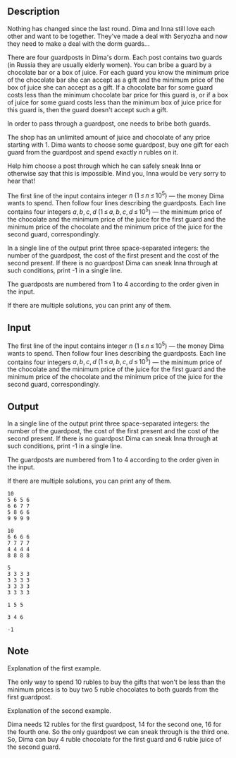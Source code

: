 ## Description

<div><p>Nothing has changed since the last round. Dima and Inna still love each other and want to be together. They've made a deal with Seryozha and now they need to make a deal with the dorm guards...</p><p>There are four guardposts in Dima's dorm. Each post contains two guards (in Russia they are usually elderly women). You can bribe a guard by a chocolate bar or a box of juice. For each guard you know the minimum price of the chocolate bar she can accept as a gift and the minimum price of the box of juice she can accept as a gift. If a chocolate bar for some guard costs less than the minimum chocolate bar price for this guard is, or if a box of juice for some guard costs less than the minimum box of juice price for this guard is, then the guard doesn't accept such a gift.</p><p>In order to pass through a guardpost, one needs to bribe both guards.</p><p>The shop has an unlimited amount of juice and chocolate of any price starting with <span class="tex-span">1</span>. Dima wants to choose some guardpost, buy one gift for each guard from the guardpost and spend <span class="tex-font-style-bf">exactly</span> <span class="tex-span"><i>n</i></span> rubles on it.</p><p>Help him choose a post through which he can safely sneak Inna or otherwise say that this is impossible. Mind you, Inna would be very sorry to hear that!</p></div><div class="input-specification"><p>The first line of the input contains integer <span class="tex-span"><i>n</i>&nbsp;(1 ≤ <i>n</i> ≤ 10<sup class="upper-index">5</sup>)</span> — the money Dima wants to spend. Then follow four lines describing the guardposts. Each line contains four integers <span class="tex-span"><i>a</i>, <i>b</i>, <i>c</i>, <i>d</i>&nbsp;(1 ≤ <i>a</i>, <i>b</i>, <i>c</i>, <i>d</i> ≤ 10<sup class="upper-index">5</sup>)</span> — the minimum price of the chocolate and the minimum price of the juice for the first guard and the minimum price of the chocolate and the minimum price of the juice for the second guard, correspondingly.</p></div><div class="output-specification"><p>In a single line of the output print three space-separated integers: the number of the guardpost, the cost of the first present and the cost of the second present. If there is no guardpost Dima can sneak Inna through at such conditions, print -1 in a single line. </p><p>The guardposts are numbered from <span class="tex-span">1</span> to <span class="tex-span">4</span> according to the order given in the input.</p><p>If there are multiple solutions, you can print any of them.</p></div>

## Input

<p>The first line of the input contains integer <span class="tex-span"><i>n</i>&nbsp;(1 ≤ <i>n</i> ≤ 10<sup class="upper-index">5</sup>)</span> — the money Dima wants to spend. Then follow four lines describing the guardposts. Each line contains four integers <span class="tex-span"><i>a</i>, <i>b</i>, <i>c</i>, <i>d</i>&nbsp;(1 ≤ <i>a</i>, <i>b</i>, <i>c</i>, <i>d</i> ≤ 10<sup class="upper-index">5</sup>)</span> — the minimum price of the chocolate and the minimum price of the juice for the first guard and the minimum price of the chocolate and the minimum price of the juice for the second guard, correspondingly.</p>

## Output

<p>In a single line of the output print three space-separated integers: the number of the guardpost, the cost of the first present and the cost of the second present. If there is no guardpost Dima can sneak Inna through at such conditions, print -1 in a single line. </p><p>The guardposts are numbered from <span class="tex-span">1</span> to <span class="tex-span">4</span> according to the order given in the input.</p><p>If there are multiple solutions, you can print any of them.</p>





```input1
10
5 6 5 6
6 6 7 7
5 8 6 6
9 9 9 9

```




```input2
10
6 6 6 6
7 7 7 7
4 4 4 4
8 8 8 8

```




```input3
5
3 3 3 3
3 3 3 3
3 3 3 3
3 3 3 3

```




```output1
1 5 5

```




```output2
3 4 6

```




```output3
-1

```



## Note

<p>Explanation of the first example.</p><p>The only way to spend 10 rubles to buy the gifts that won't be less than the minimum prices is to buy two 5 ruble chocolates to both guards from the first guardpost.</p><p>Explanation of the second example.</p><p>Dima needs 12 rubles for the first guardpost, 14 for the second one, 16 for the fourth one. So the only guardpost we can sneak through is the third one. So, Dima can buy 4 ruble chocolate for the first guard and 6 ruble juice of the second guard.</p>
